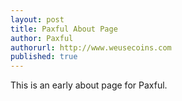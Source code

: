 ```yaml
---
layout: post
title: Paxful About Page
author: Paxful
authorurl: http://www.weusecoins.com
published: true
---
```


This is an early about page for Paxful.
